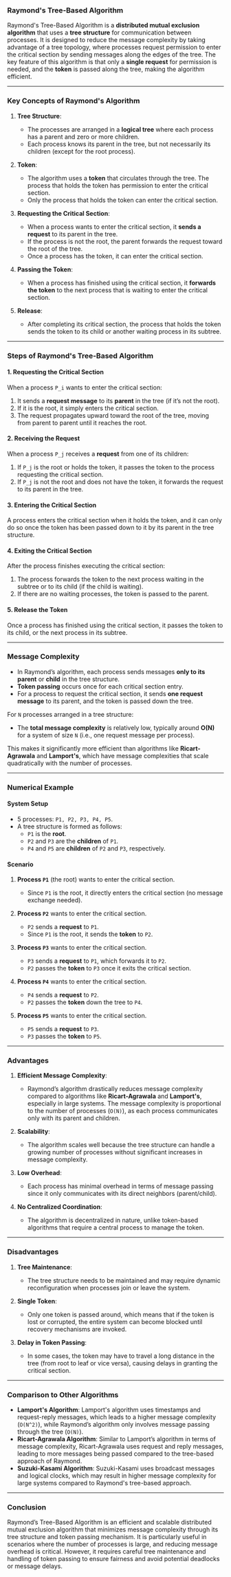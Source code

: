 ### **Raymond's Tree-Based Algorithm**

Raymond's Tree-Based Algorithm is a **distributed mutual exclusion algorithm** that uses a **tree structure** for communication between processes. It is designed to reduce the message complexity by taking advantage of a tree topology, where processes request permission to enter the critical section by sending messages along the edges of the tree. The key feature of this algorithm is that only a **single request** for permission is needed, and the **token** is passed along the tree, making the algorithm efficient.

---

### **Key Concepts of Raymond's Algorithm**

1. **Tree Structure**:
   - The processes are arranged in a **logical tree** where each process has a parent and zero or more children.
   - Each process knows its parent in the tree, but not necessarily its children (except for the root process).

2. **Token**:
   - The algorithm uses a **token** that circulates through the tree. The process that holds the token has permission to enter the critical section.
   - Only the process that holds the token can enter the critical section.
   
3. **Requesting the Critical Section**:
   - When a process wants to enter the critical section, it **sends a request** to its parent in the tree.
   - If the process is not the root, the parent forwards the request toward the root of the tree.
   - Once a process has the token, it can enter the critical section.

4. **Passing the Token**:
   - When a process has finished using the critical section, it **forwards the token** to the next process that is waiting to enter the critical section.

5. **Release**:
   - After completing its critical section, the process that holds the token sends the token to its child or another waiting process in its subtree.

---

### **Steps of Raymond's Tree-Based Algorithm**

#### **1. Requesting the Critical Section**

When a process `P_i` wants to enter the critical section:
1. It sends a **request message** to its **parent** in the tree (if it’s not the root).
2. If it is the root, it simply enters the critical section.
3. The request propagates upward toward the root of the tree, moving from parent to parent until it reaches the root.

#### **2. Receiving the Request**

When a process `P_j` receives a **request** from one of its children:
1. If `P_j` is the root or holds the token, it passes the token to the process requesting the critical section.
2. If `P_j` is not the root and does not have the token, it forwards the request to its parent in the tree.

#### **3. Entering the Critical Section**

A process enters the critical section when it holds the token, and it can only do so once the token has been passed down to it by its parent in the tree structure.

#### **4. Exiting the Critical Section**

After the process finishes executing the critical section:
1. The process forwards the token to the next process waiting in the subtree or to its child (if the child is waiting).
2. If there are no waiting processes, the token is passed to the parent.

#### **5. Release the Token**

Once a process has finished using the critical section, it passes the token to its child, or the next process in its subtree.

---

### **Message Complexity**

- In Raymond’s algorithm, each process sends messages **only to its parent** or **child** in the tree structure. 
- **Token passing** occurs once for each critical section entry.
- For a process to request the critical section, it sends **one request message** to its parent, and the token is passed down the tree.

For `N` processes arranged in a tree structure:
- The **total message complexity** is relatively low, typically around **O(N)** for a system of size `N` (i.e., one request message per process).
  
This makes it significantly more efficient than algorithms like **Ricart-Agrawala** and **Lamport's**, which have message complexities that scale quadratically with the number of processes.

---

### **Numerical Example**

#### **System Setup**
- 5 processes: `P1, P2, P3, P4, P5`.
- A tree structure is formed as follows:
  - `P1` is the **root**.
  - `P2` and `P3` are the **children** of `P1`.
  - `P4` and `P5` are **children** of `P2` and `P3`, respectively.

#### **Scenario**

1. **Process `P1`** (the root) wants to enter the critical section.
   - Since `P1` is the root, it directly enters the critical section (no message exchange needed).
   
2. **Process `P2`** wants to enter the critical section.
   - `P2` sends a **request** to `P1`.
   - Since `P1` is the root, it sends the **token** to `P2`.

3. **Process `P3`** wants to enter the critical section.
   - `P3` sends a **request** to `P1`, which forwards it to `P2`.
   - `P2` passes the **token** to `P3` once it exits the critical section.

4. **Process `P4`** wants to enter the critical section.
   - `P4` sends a **request** to `P2`.
   - `P2` passes the **token** down the tree to `P4`.

5. **Process `P5`** wants to enter the critical section.
   - `P5` sends a **request** to `P3`.
   - `P3` passes the **token** to `P5`.

---

### **Advantages**

1. **Efficient Message Complexity**:
   - Raymond’s algorithm drastically reduces message complexity compared to algorithms like **Ricart-Agrawala** and **Lamport's**, especially in large systems. The message complexity is proportional to the number of processes (`O(N)`), as each process communicates only with its parent and children.

2. **Scalability**:
   - The algorithm scales well because the tree structure can handle a growing number of processes without significant increases in message complexity.

3. **Low Overhead**:
   - Each process has minimal overhead in terms of message passing since it only communicates with its direct neighbors (parent/child).

4. **No Centralized Coordination**:
   - The algorithm is decentralized in nature, unlike token-based algorithms that require a central process to manage the token.

---

### **Disadvantages**

1. **Tree Maintenance**:
   - The tree structure needs to be maintained and may require dynamic reconfiguration when processes join or leave the system.
   
2. **Single Token**:
   - Only one token is passed around, which means that if the token is lost or corrupted, the entire system can become blocked until recovery mechanisms are invoked.

3. **Delay in Token Passing**:
   - In some cases, the token may have to travel a long distance in the tree (from root to leaf or vice versa), causing delays in granting the critical section.

---

### **Comparison to Other Algorithms**

- **Lamport's Algorithm**: Lamport's algorithm uses timestamps and request-reply messages, which leads to a higher message complexity (`O(N^2)`), while Raymond’s algorithm only involves message passing through the tree (`O(N)`).
- **Ricart-Agrawala Algorithm**: Similar to Lamport’s algorithm in terms of message complexity, Ricart-Agrawala uses request and reply messages, leading to more messages being passed compared to the tree-based approach of Raymond.
- **Suzuki-Kasami Algorithm**: Suzuki-Kasami uses broadcast messages and logical clocks, which may result in higher message complexity for large systems compared to Raymond's tree-based approach.

---

### **Conclusion**

Raymond’s Tree-Based Algorithm is an efficient and scalable distributed mutual exclusion algorithm that minimizes message complexity through its tree structure and token passing mechanism. It is particularly useful in scenarios where the number of processes is large, and reducing message overhead is critical. However, it requires careful tree maintenance and handling of token passing to ensure fairness and avoid potential deadlocks or message delays.
